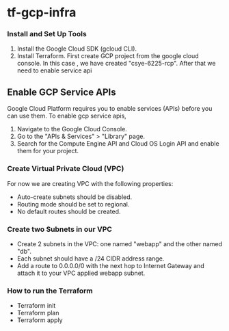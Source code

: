 # tf-gcp-infra
### Install and Set Up Tools
1. Install the Google Cloud SDK (gcloud CLI).
2. Install Terraform.
First create GCP project from the google cloud console.
In this case , we have created "csye-6225-rcp".
After that we need to enable service api 

## Enable GCP Service APIs

Google Cloud Platform requires you to enable services (APIs) before you can use them. 
To enable gcp service apis, 
1. Navigate to the Google Cloud Console.
2. Go to the "APIs & Services" > "Library" page.
3. Search for the Compute Engine API and Cloud OS Login API and enable them for your project.


### Create Virtual Private Cloud (VPC)
For now we are creating VPC with the following properties:
- Auto-create subnets should be disabled.
- Routing mode should be set to regional.
- No default routes should be created.

### Create two Subnets in our VPC
- Create 2 subnets in the VPC: one named "webapp" and the other named "db".
- Each subnet should have a /24 CIDR address range.
- Add a route to 0.0.0.0/0 with the next hop to Internet Gateway and attach it to your VPC applied webapp subnet.


### How to run the Terraform
- Terraform init
- Terraform plan
- Terraform apply
